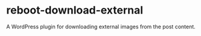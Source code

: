 # reboot-download-external
A WordPress plugin for downloading external images from the post content.
